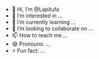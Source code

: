 - 👋 Hi, I’m @Lapitufa
- 👀 I’m interested in ...
- 🌱 I’m currently learning ...
- 💞️ I’m looking to collaborate on ...
- 📫 How to reach me ...
- 😄 Pronouns: ...
- ⚡ Fun fact: ...

<!---
Lapitufa/Lapitufa is a ✨ special ✨ repository because its `README.md` (this file) appears on your GitHub profile.
You can click the Preview link to take a look at your changes.
--->
